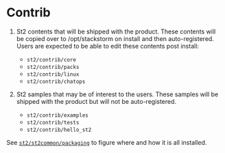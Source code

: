 Contrib
=======

1. St2 contents that will be shipped with the product.  These contents will be copied over to /opt/stackstorm on install and then auto-registered.  Users are expected to be able to edit these contents post install:

	* `st2/contrib/core`
	* `st2/contrib/packs`
	* `st2/contrib/linux`
	* `st2/contrib/chatops`

2. St2 samples that may be of interest to the users.  These samples will be shipped with the product but will not be auto-registered.

	* `st2/contrib/examples`
	* `st2/contrib/tests`
	* `st2/contrib/hello_st2`

See [`st2/st2common/packaging`](../st2common/packaging) to figure where and how it is all installed.
